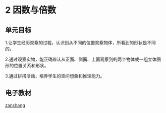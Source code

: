# 2 因数与倍数

## 单元目标

1.让学生经历观察的过程，认识到从不同的位置观察物体，所看到的形状是不同的。

2.通过观察实物，能正确辨认从正面、侧面、上面观察到的两个物体或一组立体图形的位置关系和形状。

3.通过拼搭活动，培养学生的空间想象和推理能力。

## 电子教材

<Epep grade="xxsx5b" :pep="1221001502141" :pages="5" :paged="17" ></Epep>

[zanshang](../res/zanshang.md ':include')